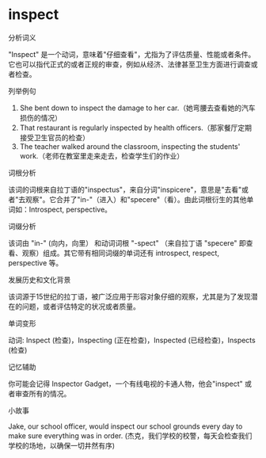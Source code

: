 # inspect

分析词义

  

"Inspect" 是一个动词，意味着"仔细查看"，尤指为了评估质量、性能或者条件。它也可以指代正式的或者正规的审查，例如从经济、法律甚至卫生方面进行调查或者检查。

  

列举例句

  

1.  She bent down to inspect the damage to her car.（她弯腰去查看她的汽车损伤的情况）
2.  That restaurant is regularly inspected by health officers.（那家餐厅定期接受卫生官员的检查）
3.  The teacher walked around the classroom, inspecting the students' work.（老师在教室里走来走去，检查学生们的作业）

  

词根分析

  

该词的词根来自拉丁语的"inspectus"，来自分词"inspicere"，意思是"去看"或者"去观察"。它合并了"in-"（进入）和"specere"（看）。由此词根衍生的其他单词如：Introspect, perspective。

  

词缀分析

  

该词由 "in-" (向内，向里） 和动词词根 "-spect" （来自拉丁语 "specere" 即查看、观察）组成。其它带有相同词缀的单词还有 introspect, respect, perspective 等。

  

发展历史和文化背景

  

该词源于15世纪的拉丁语，被广泛应用于形容对象仔细的观察，尤其是为了发现潜在的问题，或者评估特定的状况或者质量。

  

单词变形

  

动词: Inspect (检查)，Inspecting (正在检查)，Inspected (已经检查)，Inspects (检查)

  

记忆辅助

  

你可能会记得 Inspector Gadget，一个有线电视的卡通人物，他会"inspect" 或者审查所有的情况。

  

小故事

  

Jake, our school officer, would inspect our school grounds every day to make sure everything was in order. (杰克，我们学校的校警，每天会检查我们学校的场地，以确保一切井然有序)
